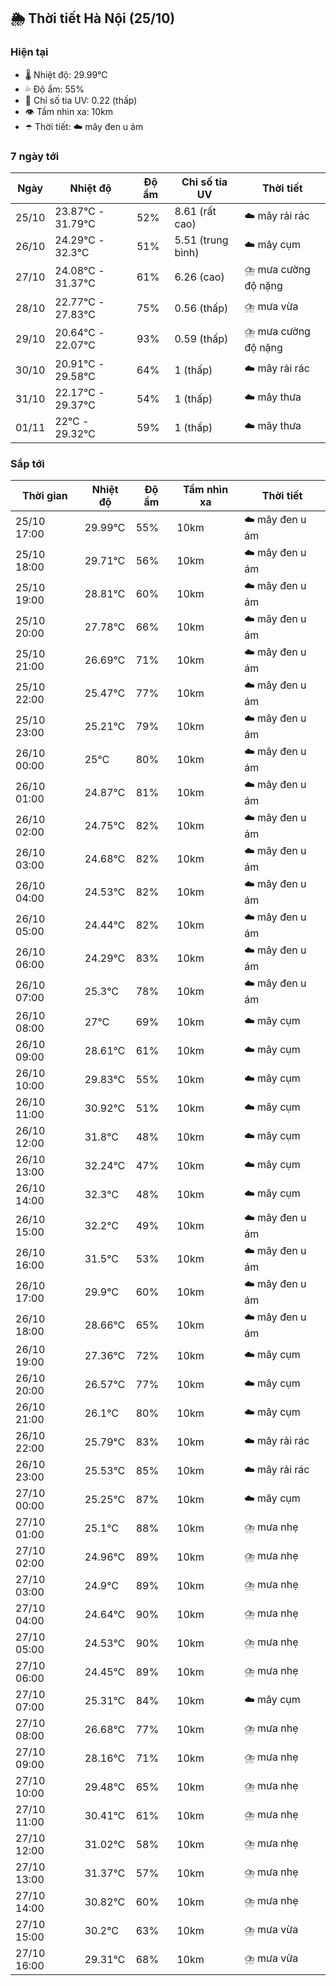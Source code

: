 ## 🌦️ Thời tiết Hà Nội (25/10)

### Hiện tại

- 🌡️ Nhiệt độ: 29.99℃
- 💦 Độ ẩm: 55%
- 🌟 Chỉ số tia UV: 0.22 (thấp)
- 👁️ Tầm nhìn xa: 10km
- ☂️ Thời tiết: ☁️ mây đen u ám

### 7 ngày tới

| Ngày | Nhiệt độ | Độ ẩm | Chỉ số tia UV | Thời tiết |
| --- | --- | --- | --- | --- |
| 25/10 | 23.87℃ - 31.79℃ | 52% | 8.61 (rất cao) | ☁️ mây rải rác |
| 26/10 | 24.29℃ - 32.3℃ | 51% | 5.51 (trung bình) | ☁️ mây cụm |
| 27/10 | 24.08℃ - 31.37℃ | 61% | 6.26 (cao) | ⛈️ mưa cường độ nặng |
| 28/10 | 22.77℃ - 27.83℃ | 75% | 0.56 (thấp) | ⛈️ mưa vừa |
| 29/10 | 20.64℃ - 22.07℃ | 93% | 0.59 (thấp) | ⛈️ mưa cường độ nặng |
| 30/10 | 20.91℃ - 29.58℃ | 64% | 1 (thấp) | ☁️ mây rải rác |
| 31/10 | 22.17℃ - 29.37℃ | 54% | 1 (thấp) | ☁️ mây thưa |
| 01/11 | 22℃ - 29.32℃ | 59% | 1 (thấp) | ☁️ mây thưa |

### Sắp tới

| Thời gian | Nhiệt độ | Độ ẩm | Tầm nhìn xa | Thời tiết |
| --- | --- | --- | --- | --- |
| 25/10 17:00 | 29.99℃ | 55% | 10km | ☁️ mây đen u ám |
| 25/10 18:00 | 29.71℃ | 56% | 10km | ☁️ mây đen u ám |
| 25/10 19:00 | 28.81℃ | 60% | 10km | ☁️ mây đen u ám |
| 25/10 20:00 | 27.78℃ | 66% | 10km | ☁️ mây đen u ám |
| 25/10 21:00 | 26.69℃ | 71% | 10km | ☁️ mây đen u ám |
| 25/10 22:00 | 25.47℃ | 77% | 10km | ☁️ mây đen u ám |
| 25/10 23:00 | 25.21℃ | 79% | 10km | ☁️ mây đen u ám |
| 26/10 00:00 | 25℃ | 80% | 10km | ☁️ mây đen u ám |
| 26/10 01:00 | 24.87℃ | 81% | 10km | ☁️ mây đen u ám |
| 26/10 02:00 | 24.75℃ | 82% | 10km | ☁️ mây đen u ám |
| 26/10 03:00 | 24.68℃ | 82% | 10km | ☁️ mây đen u ám |
| 26/10 04:00 | 24.53℃ | 82% | 10km | ☁️ mây đen u ám |
| 26/10 05:00 | 24.44℃ | 82% | 10km | ☁️ mây đen u ám |
| 26/10 06:00 | 24.29℃ | 83% | 10km | ☁️ mây đen u ám |
| 26/10 07:00 | 25.3℃ | 78% | 10km | ☁️ mây đen u ám |
| 26/10 08:00 | 27℃ | 69% | 10km | ☁️ mây cụm |
| 26/10 09:00 | 28.61℃ | 61% | 10km | ☁️ mây cụm |
| 26/10 10:00 | 29.83℃ | 55% | 10km | ☁️ mây cụm |
| 26/10 11:00 | 30.92℃ | 51% | 10km | ☁️ mây cụm |
| 26/10 12:00 | 31.8℃ | 48% | 10km | ☁️ mây cụm |
| 26/10 13:00 | 32.24℃ | 47% | 10km | ☁️ mây cụm |
| 26/10 14:00 | 32.3℃ | 48% | 10km | ☁️ mây cụm |
| 26/10 15:00 | 32.2℃ | 49% | 10km | ☁️ mây đen u ám |
| 26/10 16:00 | 31.5℃ | 53% | 10km | ☁️ mây đen u ám |
| 26/10 17:00 | 29.9℃ | 60% | 10km | ☁️ mây đen u ám |
| 26/10 18:00 | 28.66℃ | 65% | 10km | ☁️ mây đen u ám |
| 26/10 19:00 | 27.36℃ | 72% | 10km | ☁️ mây cụm |
| 26/10 20:00 | 26.57℃ | 77% | 10km | ☁️ mây cụm |
| 26/10 21:00 | 26.1℃ | 80% | 10km | ☁️ mây cụm |
| 26/10 22:00 | 25.79℃ | 83% | 10km | ☁️ mây rải rác |
| 26/10 23:00 | 25.53℃ | 85% | 10km | ☁️ mây rải rác |
| 27/10 00:00 | 25.25℃ | 87% | 10km | ☁️ mây cụm |
| 27/10 01:00 | 25.1℃ | 88% | 10km | ⛈️ mưa nhẹ |
| 27/10 02:00 | 24.96℃ | 89% | 10km | ⛈️ mưa nhẹ |
| 27/10 03:00 | 24.9℃ | 89% | 10km | ⛈️ mưa nhẹ |
| 27/10 04:00 | 24.64℃ | 90% | 10km | ⛈️ mưa nhẹ |
| 27/10 05:00 | 24.53℃ | 90% | 10km | ⛈️ mưa nhẹ |
| 27/10 06:00 | 24.45℃ | 89% | 10km | ⛈️ mưa nhẹ |
| 27/10 07:00 | 25.31℃ | 84% | 10km | ☁️ mây cụm |
| 27/10 08:00 | 26.68℃ | 77% | 10km | ⛈️ mưa nhẹ |
| 27/10 09:00 | 28.16℃ | 71% | 10km | ⛈️ mưa nhẹ |
| 27/10 10:00 | 29.48℃ | 65% | 10km | ⛈️ mưa nhẹ |
| 27/10 11:00 | 30.41℃ | 61% | 10km | ⛈️ mưa nhẹ |
| 27/10 12:00 | 31.02℃ | 58% | 10km | ⛈️ mưa nhẹ |
| 27/10 13:00 | 31.37℃ | 57% | 10km | ⛈️ mưa nhẹ |
| 27/10 14:00 | 30.82℃ | 60% | 10km | ⛈️ mưa nhẹ |
| 27/10 15:00 | 30.2℃ | 63% | 10km | ⛈️ mưa vừa |
| 27/10 16:00 | 29.31℃ | 68% | 10km | ⛈️ mưa vừa |
